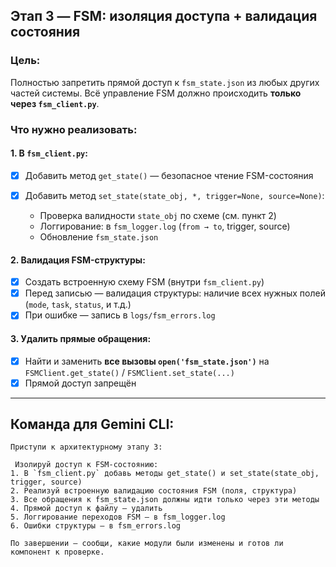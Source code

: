 ##  Этап 3 — FSM: изоляция доступа + валидация состояния

###  Цель:

Полностью запретить прямой доступ к `fsm_state.json` из любых других частей системы. Всё управление FSM должно происходить **только через `fsm_client.py`**.

###  Что нужно реализовать:

#### 1.  В `fsm_client.py`:

* [x] Добавить метод `get_state()` — безопасное чтение FSM-состояния
* [x] Добавить метод `set_state(state_obj, *, trigger=None, source=None)`:

  * Проверка валидности `state_obj` по схемe (см. пункт 2)
  * Логгирование: в `fsm_logger.log` (`from → to`, trigger, source)
  * Обновление `fsm_state.json`

#### 2.  Валидация FSM-структуры:

* [x] Создать встроенную схему FSM (внутри `fsm_client.py`)
* [x] Перед записью — валидация структуры: наличие всех нужных полей (`mode`, `task`, `status`, и т.д.)
* [x] При ошибке — запись в `logs/fsm_errors.log`

#### 3.  Удалить прямые обращения:

* [x] Найти и заменить **все вызовы `open('fsm_state.json')`** на `FSMClient.get_state()` / `FSMClient.set_state(...)`
* [x] Прямой доступ запрещён

---

##  Команда для Gemini CLI:

```
Приступи к архитектурному этапу 3:

 Изолируй доступ к FSM-состоянию:
1. В `fsm_client.py` добавь методы get_state() и set_state(state_obj, trigger, source)
2. Реализуй встроенную валидацию состояния FSM (поля, структура)
3. Все обращения к fsm_state.json должны идти только через эти методы
4. Прямой доступ к файлу — удалить
5. Логгирование переходов FSM — в fsm_logger.log
6. Ошибки структуры — в fsm_errors.log

По завершении — сообщи, какие модули были изменены и готов ли компонент к проверке.
```
